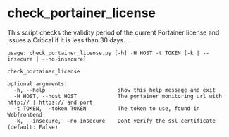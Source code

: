 # check_portainer_license
This script checks the validity period of the current Portainer license and issues a Critical if it is less than 30 days.

```
usage: check_portainer_license.py [-h] -H HOST -t TOKEN [-k | --insecure | --no-insecure]

check_portainer_license

optional arguments:
  -h, --help                       show this help message and exit
  -H HOST, --host HOST             The portainer monitoring url with http:// | https:// and port
  -t TOKEN, --token TOKEN          The token to use, found in Webfrontend
  -k, --insecure, --no-insecure    Dont verify the ssl-certificate (default: False)
```
